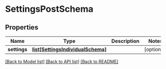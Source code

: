 # SettingsPostSchema

## Properties
Name | Type | Description | Notes
------------ | ------------- | ------------- | -------------
**settings** | [**list[SettingsIndividualSchema]**](SettingsIndividualSchema.md) |  | [optional] 

[[Back to Model list]](../README.md#documentation-for-models) [[Back to API list]](../README.md#documentation-for-api-endpoints) [[Back to README]](../README.md)

